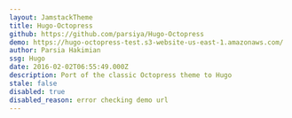 ```yaml
---
layout: JamstackTheme
title: Hugo-Octopress
github: https://github.com/parsiya/Hugo-Octopress
demo: https://hugo-octopress-test.s3-website-us-east-1.amazonaws.com/
author: Parsia Hakimian
ssg: Hugo
date: 2016-02-02T06:55:49.000Z
description: Port of the classic Octopress theme to Hugo
stale: false
disabled: true
disabled_reason: error checking demo url
---
```

